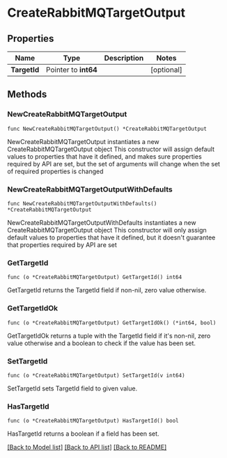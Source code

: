 # CreateRabbitMQTargetOutput

## Properties

Name | Type | Description | Notes
------------ | ------------- | ------------- | -------------
**TargetId** | Pointer to **int64** |  | [optional] 

## Methods

### NewCreateRabbitMQTargetOutput

`func NewCreateRabbitMQTargetOutput() *CreateRabbitMQTargetOutput`

NewCreateRabbitMQTargetOutput instantiates a new CreateRabbitMQTargetOutput object
This constructor will assign default values to properties that have it defined,
and makes sure properties required by API are set, but the set of arguments
will change when the set of required properties is changed

### NewCreateRabbitMQTargetOutputWithDefaults

`func NewCreateRabbitMQTargetOutputWithDefaults() *CreateRabbitMQTargetOutput`

NewCreateRabbitMQTargetOutputWithDefaults instantiates a new CreateRabbitMQTargetOutput object
This constructor will only assign default values to properties that have it defined,
but it doesn't guarantee that properties required by API are set

### GetTargetId

`func (o *CreateRabbitMQTargetOutput) GetTargetId() int64`

GetTargetId returns the TargetId field if non-nil, zero value otherwise.

### GetTargetIdOk

`func (o *CreateRabbitMQTargetOutput) GetTargetIdOk() (*int64, bool)`

GetTargetIdOk returns a tuple with the TargetId field if it's non-nil, zero value otherwise
and a boolean to check if the value has been set.

### SetTargetId

`func (o *CreateRabbitMQTargetOutput) SetTargetId(v int64)`

SetTargetId sets TargetId field to given value.

### HasTargetId

`func (o *CreateRabbitMQTargetOutput) HasTargetId() bool`

HasTargetId returns a boolean if a field has been set.


[[Back to Model list]](../README.md#documentation-for-models) [[Back to API list]](../README.md#documentation-for-api-endpoints) [[Back to README]](../README.md)



